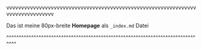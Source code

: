 vvvvvvvvvvvvvvvvvvvvvvvvvvvvvvvvvvvvvvvvvvvvvvvvvvvvvvvvvvvvvvvvvvvvvvvvvvvvvvvv

Das ist meine 80px-breite **Homepage** als `_index.md` Datei

^^^^^^^^^^^^^^^^^^^^^^^^^^^^^^^^^^^^^^^^^^^^^^^^^^^^^^^^^^^^^^^^^^^^^^^^^^^^^^^^

